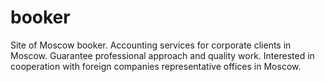 booker
======

Site of Moscow booker. Accounting services for corporate clients in Moscow. Guarantee professional approach and quality work. Interested in cooperation with foreign companies representative offices in Moscow.

